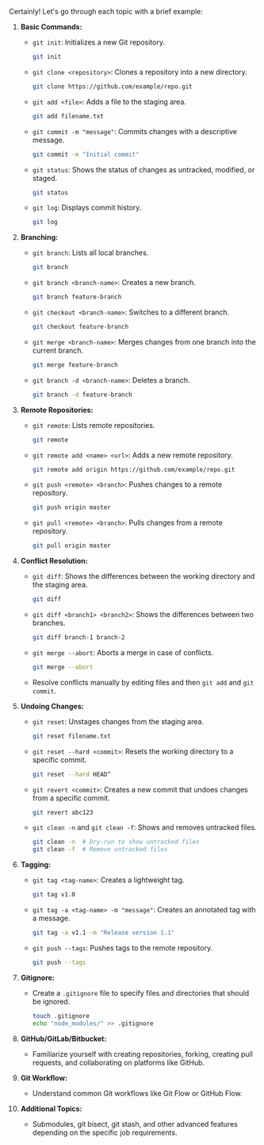 Certainly! Let's go through each topic with a brief example:

1. **Basic Commands:**
   - `git init`: Initializes a new Git repository.
     ```bash
     git init
     ```
   - `git clone <repository>`: Clones a repository into a new directory.
     ```bash
     git clone https://github.com/example/repo.git
     ```
   - `git add <file>`: Adds a file to the staging area.
     ```bash
     git add filename.txt
     ```
   - `git commit -m "message"`: Commits changes with a descriptive message.
     ```bash
     git commit -m "Initial commit"
     ```
   - `git status`: Shows the status of changes as untracked, modified, or staged.
     ```bash
     git status
     ```
   - `git log`: Displays commit history.
     ```bash
     git log
     ```

2. **Branching:**
   - `git branch`: Lists all local branches.
     ```bash
     git branch
     ```
   - `git branch <branch-name>`: Creates a new branch.
     ```bash
     git branch feature-branch
     ```
   - `git checkout <branch-name>`: Switches to a different branch.
     ```bash
     git checkout feature-branch
     ```
   - `git merge <branch-name>`: Merges changes from one branch into the current branch.
     ```bash
     git merge feature-branch
     ```
   - `git branch -d <branch-name>`: Deletes a branch.
     ```bash
     git branch -d feature-branch
     ```

3. **Remote Repositories:**
   - `git remote`: Lists remote repositories.
     ```bash
     git remote
     ```
   - `git remote add <name> <url>`: Adds a new remote repository.
     ```bash
     git remote add origin https://github.com/example/repo.git
     ```
   - `git push <remote> <branch>`: Pushes changes to a remote repository.
     ```bash
     git push origin master
     ```
   - `git pull <remote> <branch>`: Pulls changes from a remote repository.
     ```bash
     git pull origin master
     ```

4. **Conflict Resolution:**
   - `git diff`: Shows the differences between the working directory and the staging area.
     ```bash
     git diff
     ```
   - `git diff <branch1> <branch2>`: Shows the differences between two branches.
     ```bash
     git diff branch-1 branch-2
     ```
   - `git merge --abort`: Aborts a merge in case of conflicts.
     ```bash
     git merge --abort
     ```
   - Resolve conflicts manually by editing files and then `git add` and `git commit`.

5. **Undoing Changes:**
   - `git reset`: Unstages changes from the staging area.
     ```bash
     git reset filename.txt
     ```
   - `git reset --hard <commit>`: Resets the working directory to a specific commit.
     ```bash
     git reset --hard HEAD^
     ```
   - `git revert <commit>`: Creates a new commit that undoes changes from a specific commit.
     ```bash
     git revert abc123
     ```
   - `git clean -n` and `git clean -f`: Shows and removes untracked files.
     ```bash
     git clean -n  # Dry-run to show untracked files
     git clean -f  # Remove untracked files

6. **Tagging:**
   - `git tag <tag-name>`: Creates a lightweight tag.
     ```bash
     git tag v1.0
     ```
   - `git tag -a <tag-name> -m "message"`: Creates an annotated tag with a message.
     ```bash
     git tag -a v1.1 -m "Release version 1.1"
     ```
   - `git push --tags`: Pushes tags to the remote repository.
     ```bash
     git push --tags
     ```

7. **Gitignore:**
   - Create a `.gitignore` file to specify files and directories that should be ignored.
     ```bash
     touch .gitignore
     echo "node_modules/" >> .gitignore
     ```

8. **GitHub/GitLab/Bitbucket:**
   - Familiarize yourself with creating repositories, forking, creating pull requests, and collaborating on platforms like GitHub.

9. **Git Workflow:**
   - Understand common Git workflows like Git Flow or GitHub Flow.

10. **Additional Topics:**
    - Submodules, git bisect, git stash, and other advanced features depending on the specific job requirements.

